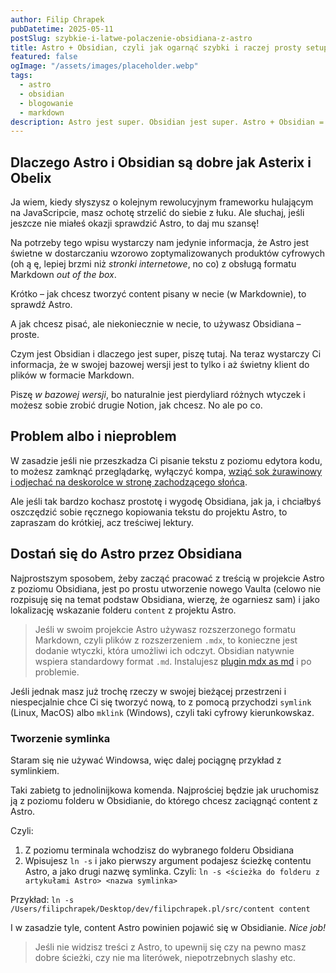 ```yaml
---
author: Filip Chrapek
pubDatetime: 2025-05-11
postSlug: szybkie-i-latwe-polaczenie-obsidiana-z-astro
title: Astro + Obsidian, czyli jak ogarnąć szybki i raczej prosty setup pod blogowanie
featured: false
ogImage: "/assets/images/placeholder.webp"
tags:
  - astro
  - obsidian
  - blogowanie
  - markdown
description: Astro jest super. Obsidian jest super. Astro + Obsidian = 2x super. Co?
---
```

## Dlaczego Astro i Obsidian są dobre jak Asterix i Obelix

Ja wiem, kiedy słyszysz o kolejnym rewolucyjnym frameworku hulającym na JavaScripcie, masz ochotę strzelić do siebie z łuku. Ale słuchaj, jeśli jeszcze nie miałeś okazji sprawdzić Astro, to daj mu szansę!

Na potrzeby tego wpisu wystarczy nam jedynie informacja, że Astro jest świetne w dostarczaniu wzorowo zoptymalizowanych produktów cyfrowych (oh ą ę, lepiej brzmi niż *stronki internetowe*, no co) z obsługą formatu Markdown *out of the box*.

Krótko – jak chcesz tworzyć content pisany w necie (w Markdownie), to sprawdź Astro.

A jak chcesz pisać, ale niekoniecznie w necie, to używasz Obsidiana – proste.

Czym jest Obsidian i dlaczego jest super, piszę tutaj. Na teraz wystarczy Ci informacja, że w swojej bazowej wersji jest to tylko i aż świetny klient do plików w formacie Markdown.

Piszę *w bazowej wersji*, bo naturalnie jest pierdyliard różnych wtyczek i możesz sobie zrobić drugie Notion, jak chcesz. No ale po co.

## Problem albo i nieproblem

W zasadzie jeśli nie przeszkadza Ci pisanie tekstu z poziomu edytora kodu, to możesz zamknąć przeglądarkę, wyłączyć kompa, [wziąć sok żurawinowy i odjechać na deskorolce w stronę zachodzącego słońca](https://www.youtube.com/watch?v=NVGN7r1aAY0).

Ale jeśli tak bardzo kochasz prostotę i wygodę Obsidiana, jak ja, i chciałbyś oszczędzić sobie ręcznego kopiowania tekstu do projektu Astro, to zapraszam do krótkiej, acz treściwej lektury.

## Dostań się do Astro przez Obsidiana

Najprostszym sposobem, żeby zacząć pracować z treścią w projekcie Astro z poziomu Obsidiana, jest po prostu utworzenie nowego Vaulta (celowo nie rozpisuję się na temat podstaw Obsidiana, wierzę, że ogarniesz sam) i jako lokalizację wskazanie folderu `content` z projektu Astro.

> Jeśli w swoim projekcie Astro używasz rozszerzonego formatu Markdown, czyli plików z rozszerzeniem `.mdx`, to konieczne jest dodanie wtyczki, która umożliwi ich odczyt. Obsidian natywnie wspiera standardowy format `.md`.
> Instalujesz [plugin mdx as md](https://github.com/mkozhukharenko/mdx-as-md-obsidian) i po problemie.

Jeśli jednak masz już trochę rzeczy w swojej bieżącej przestrzeni i niespecjalnie chce Ci się tworzyć nową, to z pomocą przychodzi `symlink` (Linux, MacOS) albo `mklink` (Windows), czyli taki cyfrowy kierunkowskaz.
### Tworzenie symlinka

Staram się nie używać Windowsa, więc dalej pociągnę przykład z symlinkiem.

Taki zabietg to jednolinijkowa komenda. Najprościej będzie jak uruchomisz ją z poziomu folderu w Obsidianie, do którego chcesz zaciągnąć content z Astro.

Czyli:
1. Z poziomu terminala wchodzisz do wybranego folderu Obsidiana
2. Wpisujesz `ln -s` i jako pierwszy argument podajesz ścieżkę contentu Astro, a jako drugi nazwę symlinka. Czyli: `ln -s <ścieżka do folderu z artykułami Astro> <nazwa symlinka>`

Przykład:
`ln -s /Users/filipchrapek/Desktop/dev/filipchrapek.pl/src/content content`

I w zasadzie tyle, content Astro powinien pojawić się w Obsidianie. *Nice job!*

> Jeśli nie widzisz treści z Astro, to upewnij się czy na pewno masz dobre ścieżki, czy nie ma literówek, niepotrzebnych slashy etc.
